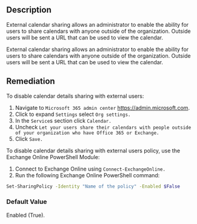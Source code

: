## Description

External calendar sharing allows an administrator to enable the ability for users to share calendars with anyone outside of the organization. Outside users will be sent a URL that can be used to view the calendar.

External calendar sharing allows an administrator to enable the ability for users to share calendars with anyone outside of the organization. Outside users will be sent a URL that can be used to view the calendar.

## Remediation

To disable calendar details sharing with external users:

1. Navigate to `Microsoft 365 admin center` https://admin.microsoft.com.
2. Click to expand `Settings` select `Org settings.`
3. In the `Service`s section click `Calendar.`
4. Uncheck `Let your users share their calendars with people outside of your organization who have Office 365 or Exchange.`
5. Click `Save.`

To disable calendar details sharing with external users policy, use the Exchange Online PowerShell Module:

1. Connect to Exchange Online using `Connect-ExchangeOnline.`
2. Run the following Exchange Online PowerShell command:

```bash
Set-SharingPolicy -Identity "Name of the policy" -Enabled $False
```

### Default Value

Enabled (True).